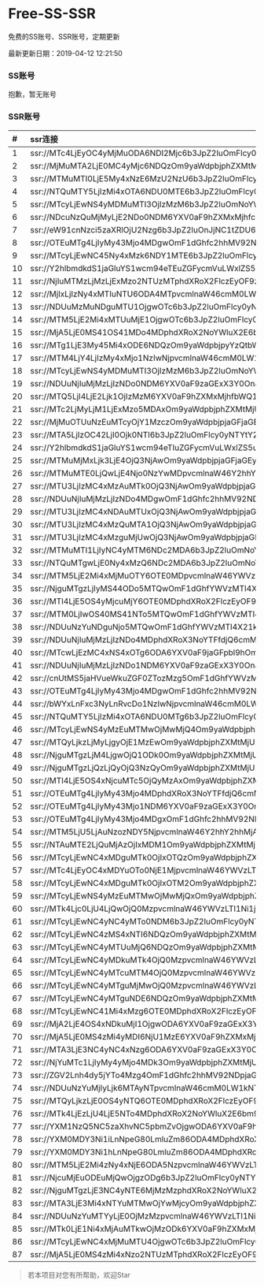 # Free-SS-SSR

免费的SS账号、SSR账号，定期更新

最新更新日期：2019-04-12 12:21:50 

### SS账号

抱歉，暂无账号

### SSR账号

|#|ssr连接|
|:-----|:-----|
|1|ssr://MTc4LjEyOC4yMjMuODA6NDI2Mjc6b3JpZ2luOmFlcy0yNTYtY2ZiOnBsYWluOlkwZzNSMVp0Ykc5NWNXVksvP3JlbWFya3M9VTFOU1ZFOVBURjlPYjJSbE91YVdzT1dLb09XZG9TMURaVzUwY21Gc0lGTnBibWRoY0c5eVpTQkRiMjF0ZFc1cGRIa2dSR1YyWld4dmNHMWxiblFnUTI5MWJtTnBiQSZncm91cD1WMWRYTGxOVFVsUlBUMHd1UTA5Tg|
|2|ssr://MjMuMTA2LjE0MC4yMjc6NDQzOm9yaWdpbjphZXMtMjU2LWNmYjpwbGFpbjpjM055YzJoaGNtVS8_cmVtYXJrcz1VMU5TVkU5UFRGOU9iMlJsT3VlLWp1V2J2UzNsaXFEbGlLbm5wb19sc0x6a3Vwcmx0NTQmZ3JvdXA9VjFkWExsTlRVbFJQVDB3dVEwOU4|
|3|ssr://MTMuMTI0LjE5My4xNzE6MzU2NzU6b3JpZ2luOmFlcy0yNTYtY2ZiOnBsYWluOlRqSndWRXRwUzNCVGFXUTEvP3JlbWFya3M9VTFOU1ZFOVBURjlPYjJSbE91bWZxZVdidlMzcHBwYmxzSlRuaWJubGlLdmx1SUkmZ3JvdXA9VjFkWExsTlRVbFJQVDB3dVEwOU4|
|4|ssr://NTQuMTY5LjIzMi4xOTA6NDU0MTE6b3JpZ2luOmFlcy0yNTYtY2ZiOnBsYWluOlUyUkxaa2R6U205RFdHVmsvP3JlbWFya3M9VTFOU1ZFOVBURjlPYjJSbE91YVdzT1dLb09XZG9TMURaVzUwY21Gc0lGTnBibWRoY0c5eVpRJmdyb3VwPVYxZFhMbE5UVWxSUFQwd3VRMDlO|
|5|ssr://MTcyLjEwNS4yMDMuMTI3OjIzMzM6b3JpZ2luOmNoYWNoYTIwOnBsYWluOmJHbGhibWR6YUdGdVltOC8_cmVtYXJrcz1VMU5TVkU5UFRGOU9iMlJsT3VhWHBlYWNyQzFVYjJ0NWJ3Jmdyb3VwPVYxZFhMbE5UVWxSUFQwd3VRMDlO|
|6|ssr://NDcuNzQuMjMyLjE2NDo0NDM6YXV0aF9hZXMxMjhfc2hhMTpjaGFjaGEyMDpodHRwX3NpbXBsZTpka1pUTkdsUi8_cHJvdG9wYXJhbT1OelkzT2t0VlVWSnpVdyZyZW1hcmtzPVUxTlNWRTlQVEY5T2IyUmxPdWFXc09XS29PV2RvUzFEWlc1MGNtRnNJRk5wYm1kaGNHOXlaU0JEYjIxdGRXNXBkSGtnUkdWMlpXeHZjRzFsYm5RZ1EyOTFibU5wYkEmZ3JvdXA9VjFkWExsTlRVbFJQVDB3dVEwOU4|
|7|ssr://eW91cnNzci5zaXRlOjU2Nzg6b3JpZ2luOnJjNC1tZDU6cGxhaW46Ym5WMFoyVmxheTVqYjIwLz9yZW1hcmtzPVUxTlNWRTlQVEY5T2IyUmxPdWUtanVXYnZTM2x2cmZsaFl2b2tLam1scV9sdDU0Jmdyb3VwPVYxZFhMbE5UVWxSUFQwd3VRMDlO|
|8|ssr://OTEuMTg4LjIyMy43Mjo4MDgwOmF1dGhfc2hhMV92NDpyYzQtbWQ1Omh0dHBfc2ltcGxlOmFIUjBjRG92TDNRdVkyNHZSVWRLU1hseWJBLz9yZW1hcmtzPVUxTlNWRTlQVEY5T2IyUmxPdVNfaE9lOWwtYVdyeTFPYjNadmMybGlhWEp6YXlCUFlteGhjM1EmZ3JvdXA9VjFkWExsTlRVbFJQVDB3dVEwOU4|
|9|ssr://MTcyLjEwNC45Ny4xMzk6NDY1MTE6b3JpZ2luOmFlcy0yNTYtY2ZiOnBsYWluOlJGUkJNa2RqV2xGTFUyWkcvP3JlbWFya3M9VTFOU1ZFOVBURjlPYjJSbE91YVhwZWFjckMxVWIydDVidyZncm91cD1WMWRYTGxOVFVsUlBUMHd1UTA5Tg|
|10|ssr://Y2hlbmdkdS1jaGluYS1wcm94eTEuZGFycmVuLWxlZS5uZXQ6ODA4MTpvcmlnaW46cmM0LW1kNTpwbGFpbjpPREE0TVEvP3JlbWFya3M9VTFOU1ZFOVBURjlPYjJSbE91V2JtLVczbmVlY2dlYUlrT21EdmVXNGdpRG5sTFhrdjZFJmdyb3VwPVYxZFhMbE5UVWxSUFQwd3VRMDlO|
|11|ssr://NjIuMTMzLjMzLjExMzo2NTUzMTphdXRoX2FlczEyOF9zaGExOmFlcy0yNTYtY2ZiOmh0dHBfc2ltcGxlOlUxTlNMa2R2YkdSQUl6WTFOVE14Lz9wcm90b3BhcmFtPU5qRTJOem81WXpkcE1YayZyZW1hcmtzPVUxTlNWRTlQVEY5T2IyUmxPdWlOdC1XRnNDMU9iM0owYUNCSWIyeHNZVzVrJmdyb3VwPVYxZFhMbE5UVWxSUFQwd3VRMDlO|
|12|ssr://MjIxLjIzNy4xMTIuNTU6ODA4MTpvcmlnaW46cmM0LW1kNTpwbGFpbjpPREE0TVEvP3JlbWFya3M9VTFOU1ZFOVBURjlPYjJSbE91UzRyZVdidlMzbG01dmx0NTAmZ3JvdXA9VjFkWExsTlRVbFJQVDB3dVEwOU4|
|13|ssr://NDUuMzMuNDguMTU1OjgwOTc6b3JpZ2luOmFlcy0yNTYtY2ZiOnBsYWluOlpVbFhNRVJ1YXpZNU5EVTBaVFp1VTNkMWMzQjJPVVJ0VXpJd01YUlJNRVEvP3JlbWFya3M9VTFOU1ZFOVBURjlPYjJSbE91ZS1qdVdidlMzbGlxRGxpS25ucG9fbHNMemt1cHJsdDU0Jmdyb3VwPVYxZFhMbE5UVWxSUFQwd3VRMDlO|
|14|ssr://MTM5LjE2Mi4xMTUuMjE1OjgwOTc6b3JpZ2luOmFlcy0yNTYtY2ZiOnBsYWluOlpVbFhNRVJ1YXpZNU5EVTBaVFp1VTNkMWMzQjJPVVJ0VXpJd01YUlJNRVEvP3JlbWFya3M9VTFOU1ZFOVBURjlPYjJSbE91YVhwZWFjckMxVWIydDVidyZncm91cD1WMWRYTGxOVFVsUlBUMHd1UTA5Tg|
|15|ssr://MjA5LjE0MS41OS41MDo4MDphdXRoX2NoYWluX2E6bm9uZTpodHRwX3NpbXBsZTpNVFV4Lz9yZW1hcmtzPVUxTlNWRTlQVEY5T2IyUmxPdWUtanVXYnZTM2xpcURsaUtubnBvX2xzTHprdXBybHQ1NCZncm91cD1WMWRYTGxOVFVsUlBUMHd1UTA5Tg|
|16|ssr://MTg1LjE3My45Mi4xODE6NDQzOm9yaWdpbjpyYzQtbWQ1OnBsYWluOmMzTnpjblV1YVdOMS8_cmVtYXJrcz1VMU5TVkU5UFRGOU9iMlJsT3VTX2hPZTlsLWFXcnlBJmdyb3VwPVYxZFhMbE5UVWxSUFQwd3VRMDlO|
|17|ssr://MTM4LjY4LjIzMy4xMjo1NzIwNjpvcmlnaW46cmM0LW1kNTpwbGFpbjpibkJ0VkVOTC8_cmVtYXJrcz1VMU5TVkU5UFRGOU9iMlJsT3VlLWp1V2J2UzNsaXFEbGlLbm5wb19sc0x6a3Vwcmx0NTQmZ3JvdXA9VjFkWExsTlRVbFJQVDB3dVEwOU4|
|18|ssr://MTcyLjEwNS4yMDMuMTI3OjIzMzM6b3JpZ2luOmNoYWNoYTIwOnBsYWluOmJHbGhibWR6YUdGdVltOC8_cmVtYXJrcz1VMU5TVkU5UFRGOU9iMlJsT3VhWHBlYWNyQzFVYjJ0NWJ3Jmdyb3VwPVYxZFhMbE5UVWxSUFQwd3VRMDlO|
|19|ssr://NDUuNjIuMjMzLjIzNDo0NDM6YXV0aF9zaGExX3Y0OnJjNC1tZDU6aHR0cF9zaW1wbGU6ZEM1amJpOVNSREJFTjNONC8_cmVtYXJrcz1VMU5TVkU5UFRGOU9iMlJsT3VXS29PYUx2LVdrcHkzbHJvbmxwS2ZubGFVJmdyb3VwPVYxZFhMbE5UVWxSUFQwd3VRMDlO|
|20|ssr://MTQ5LjI4LjE2Ljk1OjIzMzM6YXV0aF9hZXMxMjhfbWQ1OmFlcy0yNTYtY2ZiOnBsYWluOmQzZDNMbU5vY205dFpXSmhMbTVsZEEvP3JlbWFya3M9VTFOU1ZFOVBURjlPYjJSbE91YVhwZWFjckMxVWIydDVidyZncm91cD1WMWRYTGxOVFVsUlBUMHd1UTA5Tg|
|21|ssr://MTc2LjMyLjM1LjExMzo5MDAxOm9yaWdpbjphZXMtMjU2LWNmYjpwbGFpbjpaMlYwZG5CdU1qQXhPREV5TURFLz9yZW1hcmtzPVUxTlNWRTlQVEY5T2IyUmxPZyZncm91cD1WMWRYTGxOVFVsUlBUMHd1UTA5Tg|
|22|ssr://MjMuOTUuNzEuMTcyOjY1MzczOm9yaWdpbjpjaGFjaGEyMC1pZXRmOnBsYWluOmMzbHdhbVpsZVdacS8_cmVtYXJrcz1VMU5TVkU5UFRGOU9iMlJsT3VlLWp1V2J2UzNrdVpUbXNydmt1cG8mZ3JvdXA9VjFkWExsTlRVbFJQVDB3dVEwOU4|
|23|ssr://MTA5LjIzOC42LjI0Ojk0NTI6b3JpZ2luOmFlcy0yNTYtY2ZiOnBsYWluOmNuRmhNekJYVERSRVpFRjJaMGxHUnpaR2N6TjZibnBVWVEvP3JlbWFya3M9VTFOU1ZFOVBURjlPYjJSbE91YXpsZVdidlNBJmdyb3VwPVYxZFhMbE5UVWxSUFQwd3VRMDlO|
|24|ssr://Y2hlbmdkdS1jaGluYS1wcm94eTIuZGFycmVuLWxlZS5uZXQ6ODA4MTpvcmlnaW46cmM0LW1kNTpwbGFpbjpPREE0TVEvP3JlbWFya3M9VTFOU1ZFOVBURjlPYjJSbE91V2JtLVczbmVlY2dlYUlrT21EdmVXNGdpRG5sTFhrdjZFJmdyb3VwPVYxZFhMbE5UVWxSUFQwd3VRMDlO|
|25|ssr://MTMuMjMxLjk3LjE4OjQ3NjAwOm9yaWdpbjpjaGFjaGEyMDpwbGFpbjpZWEJsZUhReU1ERTVNREF6TVEvP3JlbWFya3M9VTFOU1ZFOVBURjlPYjJSbE91YVhwZWFjckMxVWIydDVidyZncm91cD1WMWRYTGxOVFVsUlBUMHd1UTA5Tg|
|26|ssr://MTMuMTE0LjQwLjE4Njo0NzYwMDpvcmlnaW46Y2hhY2hhMjA6cGxhaW46WVhCbGVIUXlNREU1TURBek1RLz9yZW1hcmtzPVUxTlNWRTlQVEY5T2IyUmxPdWFYcGVhY3JDMVViMnQ1YncmZ3JvdXA9VjFkWExsTlRVbFJQVDB3dVEwOU4|
|27|ssr://MTU3LjIzMC4xMzAuMTk0OjQ3NjAwOm9yaWdpbjpjaGFjaGEyMDpwbGFpbjpZWEJsZUhReU1ERTVNREF6TVEvP3JlbWFya3M9VTFOU1ZFOVBURjlPYjJSbE91ZS1qdVdidlMzbGlxRGxpS25ucG9fbHNMemt1cHJsdDU0Jmdyb3VwPVYxZFhMbE5UVWxSUFQwd3VRMDlO|
|28|ssr://NDUuNjIuMjMzLjIzNDo4MDgwOmF1dGhfc2hhMV92NDpyYzQtbWQ1Omh0dHBfc2ltcGxlOmRDNWpiaTlGUjBwSmVYSnMvP3JlbWFya3M9VTFOU1ZFOVBURjlPYjJSbE91V0tvT2FMdi1Xa3B5M2xyb25scEtmbmxhVSZncm91cD1WMWRYTGxOVFVsUlBUMHd1UTA5Tg|
|29|ssr://MTU3LjIzMC4xNDAuMTUxOjQ3NjAwOm9yaWdpbjpjaGFjaGEyMDpwbGFpbjpZWEJsZUhReU1ERTVNREF6TVEvP3JlbWFya3M9VTFOU1ZFOVBURjlPYjJSbE91ZS1qdVdidlMzbGlxRGxpS25ucG9fbHNMemt1cHJsdDU0Jmdyb3VwPVYxZFhMbE5UVWxSUFQwd3VRMDlO|
|30|ssr://MTU3LjIzMC4xMzQuMTA1OjQ3NjAwOm9yaWdpbjpjaGFjaGEyMDpwbGFpbjpZWEJsZUhReU1ERTVNREF6TVEvP3JlbWFya3M9VTFOU1ZFOVBURjlPYjJSbE91ZS1qdVdidlMzbGlxRGxpS25ucG9fbHNMemt1cHJsdDU0Jmdyb3VwPVYxZFhMbE5UVWxSUFQwd3VRMDlO|
|31|ssr://MTU3LjIzMC4xMzguMjUwOjQ3NjAwOm9yaWdpbjpjaGFjaGEyMDpwbGFpbjpZWEJsZUhReU1ERTVNREF6TVEvP3JlbWFya3M9VTFOU1ZFOVBURjlPYjJSbE91ZS1qdVdidlMzbGlxRGxpS25ucG9fbHNMemt1cHJsdDU0Jmdyb3VwPVYxZFhMbE5UVWxSUFQwd3VRMDlO|
|32|ssr://MTMuMTI1LjIyNC4yMTM6NDc2MDA6b3JpZ2luOmNoYWNoYTIwOnBsYWluOllYQmxlSFF5TURFNU1EQXpNUS8_cmVtYXJrcz1VMU5TVkU5UFRGOU9iMlJsT3VtZnFlV2J2UzNwcHBibHNKVG5pYm5saUt2bHVJSSZncm91cD1WMWRYTGxOVFVsUlBUMHd1UTA5Tg|
|33|ssr://NTQuMTgwLjE0Ny4xMzQ6NDc2MDA6b3JpZ2luOmNoYWNoYTIwOnBsYWluOllYQmxlSFF5TURFNU1EQXpNUS8_cmVtYXJrcz1VMU5TVkU5UFRGOU9iMlJsT3VtZnFlV2J2UzNwcHBibHNKVG5pYm5saUt2bHVJSSZncm91cD1WMWRYTGxOVFVsUlBUMHd1UTA5Tg|
|34|ssr://MTM5LjE2Mi4xMjMuOTY6OTE0MDpvcmlnaW46YWVzLTI1Ni1jZmI6cGxhaW46YkdscmEza3hOREUxLz9yZW1hcmtzPVUxTlNWRTlQVEY5T2IyUmxPdWFYcGVhY3JDMVViMnQ1YncmZ3JvdXA9VjFkWExsTlRVbFJQVDB3dVEwOU4|
|35|ssr://NjguMTgzLjIyMS44ODo5MTQwOmF1dGhfYWVzMTI4X21kNTphZXMtMTI4LWN0cjpodHRwX3NpbXBsZTpiR2xyYTNreE5ERTEvP3JlbWFya3M9VTFOU1ZFOVBURjlPYjJSbE91Vy10LVdidlMxSVpYTnpaUSZncm91cD1WMWRYTGxOVFVsUlBUMHd1UTA5Tg|
|36|ssr://MTI4LjE5OS4yMjcuMjY6OTE0MDphdXRoX2FlczEyOF9tZDU6YWVzLTEyOC1jdHI6aHR0cF9zaW1wbGU6YkdscmEza3hOREUxLz9yZW1hcmtzPVUxTlNWRTlQVEY5T2IyUmxPdWFXc09XS29PV2RvUzFEWlc1MGNtRnNJRk5wYm1kaGNHOXlaUSZncm91cD1WMWRYTGxOVFVsUlBUMHd1UTA5Tg|
|37|ssr://MTM0LjIwOS40MS41NTo5MTQwOmF1dGhfYWVzMTI4X21kNTphZXMtMTI4LWN0cjpodHRwX3NpbXBsZTpiR2xyYTNreE5ERTEvP3JlbWFya3M9VTFOU1ZFOVBURjlPYjJSbE91ZS1qdVdidlMzbWxyRG1zNzNvcGJfbHQ1NCZncm91cD1WMWRYTGxOVFVsUlBUMHd1UTA5Tg|
|38|ssr://NDUuNzYuNDguNjo5MTQwOmF1dGhfYWVzMTI4X21kNTphZXMtMTI4LWN0cjpodHRwX3NpbXBsZTpiR2xyYTNreE5ERTEvP3JlbWFya3M9VTFOU1ZFOVBURjlPYjJSbE91YVhwZWFjckMxVWIydDVidyZncm91cD1WMWRYTGxOVFVsUlBUMHd1UTA5Tg|
|39|ssr://NDUuNjIuMjMzLjIzNDo4MDphdXRoX3NoYTFfdjQ6cmM0LW1kNTpodHRwX3NpbXBsZTpkQzV0WlM5VFUxSlRWVUkvP3JlbWFya3M9VTFOU1ZFOVBURjlPYjJSbE91V0tvT2FMdi1Xa3B5M2xyb25scEtmbmxhVSZncm91cD1WMWRYTGxOVFVsUlBUMHd1UTA5Tg|
|40|ssr://MTcwLjEzMC4xNS4xOTg6ODA6YXV0aF9jaGFpbl9hOm5vbmU6aHR0cF9zaW1wbGU6Wm5WamEyZG1kdy8_cmVtYXJrcz1VMU5TVkU5UFRGOU9iMlJsT3VlLWp1V2J2UzNrdXA3bGlLbm1vWkhwZ3FQbHQ1NCZncm91cD1WMWRYTGxOVFVsUlBUMHd1UTA5Tg|
|41|ssr://NDUuNjIuMjMzLjIzNDo1NDM6YXV0aF9zaGExX3Y0OnJjNC1tZDU6aHR0cF9zaW1wbGU6WW1GdVpDNTFjeTlBYzNOeWMzVmkvP3JlbWFya3M9VTFOU1ZFOVBURjlPYjJSbE91V0tvT2FMdi1Xa3B5M2xyb25scEtmbmxhVSZncm91cD1WMWRYTGxOVFVsUlBUMHd1UTA5Tg|
|42|ssr://cnUtMS5jaHVueWkuZGF0ZTozMzg5OmF1dGhfYWVzMTI4X21kNTphZXMtMTI4LWN0cjpodHRwX3NpbXBsZTpia05TUzNoNU1uSkJlbFUyUVZWa2VBLz9yZW1hcmtzPVUxTlNWRTlQVEY5T2IyUmxPdVNfaE9lOWwtYVdyeTFPYjNadmMybGlhWEp6YXlCUFlteGhjM1EmZ3JvdXA9VjFkWExsTlRVbFJQVDB3dVEwOU4|
|43|ssr://OTEuMTg4LjIyMy43Mjo4MDgwOmF1dGhfc2hhMV92NDpyYzQtbWQ1Omh0dHBfc2ltcGxlOmFIUjBjRG92TDNRdVkyNHZSVWRLU1hseWJBLz9yZW1hcmtzPVUxTlNWRTlQVEY5T2IyUmxPdVNfaE9lOWwtYVdyeTFPYjNadmMybGlhWEp6YXlCUFlteGhjM1EmZ3JvdXA9VjFkWExsTlRVbFJQVDB3dVEwOU4|
|44|ssr://bWYxLnFxc3NyLnRvcDo1NzIwNjpvcmlnaW46cmM0LW1kNTpwbGFpbjpibkJ0VkVOTC8_cmVtYXJrcz1VMU5TVkU5UFRGOU9iMlJsT2twaGNHRnUmZ3JvdXA9VjFkWExsTlRVbFJQVDB3dVEwOU4|
|45|ssr://NTQuMTY5LjIzMi4xOTA6NDU0MTg6b3JpZ2luOmFlcy0yNTYtY2ZiOnBsYWluOlUyUkxaa2R6U205RFdHVmsvP3JlbWFya3M9VTFOU1ZFOVBURjlPYjJSbE91YVdzT1dLb09XZG9TMURaVzUwY21Gc0lGTnBibWRoY0c5eVpRJmdyb3VwPVYxZFhMbE5UVWxSUFQwd3VRMDlO|
|46|ssr://MTcyLjEwNS4yMzEuMTMwOjMwMjQ4Om9yaWdpbjphZXMtMjU2LWNmYjpwbGFpbjpXbm8xU0RGdWJFZEhTMGg0Lz9yZW1hcmtzPVUxTlNWRTlQVEY5T2IyUmxPdWFYcGVhY3JDMVViMnQ1YncmZ3JvdXA9VjFkWExsTlRVbFJQVDB3dVEwOU4|
|47|ssr://MTQyLjkzLjMyLjgyOjE1MzEwOm9yaWdpbjphZXMtMjU2LWNmYjpwbGFpbjplVVY1WTJWU09GZ3lSVlprLz9yZW1hcmtzPVUxTlNWRTlQVEY5T2IyUmxPdWlMc2VXYnZTM29pN0htb0x6bGhiQSZncm91cD1WMWRYTGxOVFVsUlBUMHd1UTA5Tg|
|48|ssr://NjguMTgzLjM4LjgwOjQ1ODk0Om9yaWdpbjphZXMtMjU2LWNmYjpwbGFpbjpabGMxUjFCRE9ESmFPVGRILz9yZW1hcmtzPVUxTlNWRTlQVEY5T2IyUmxPdWlMc2VXYnZTM29pN0htb0x6bGhiQSZncm91cD1WMWRYTGxOVFVsUlBUMHd1UTA5Tg|
|49|ssr://NjguMTgzLjQzLjQyOjQ3NzQyOm9yaWdpbjphZXMtMjU2LWNmYjpwbGFpbjpjRUl4VVZkV1J6RlpNRE50Lz9yZW1hcmtzPVUxTlNWRTlQVEY5T2IyUmxPdWlMc2VXYnZTM29pN0htb0x6bGhiQSZncm91cD1WMWRYTGxOVFVsUlBUMHd1UTA5Tg|
|50|ssr://MTI4LjE5OS4xNjcuMTc5OjQyMzAxOm9yaWdpbjphZXMtMjU2LWNmYjpwbGFpbjpOSE5PYkhBek4zZEhSR3h3Lz9yZW1hcmtzPVUxTlNWRTlQVEY5T2IyUmxPdWFXc09XS29PV2RvUzFEWlc1MGNtRnNJRk5wYm1kaGNHOXlaUSZncm91cD1WMWRYTGxOVFVsUlBUMHd1UTA5Tg|
|51|ssr://OTEuMTg4LjIyMy43Mjo4MDphdXRoX3NoYTFfdjQ6cmM0LW1kNTpodHRwX3NpbXBsZTpkQzV0WlM5VFUxSlRWVUkvP3JlbWFya3M9VTFOU1ZFOVBURjlPYjJSbE9sSjFjM05wWVEmZ3JvdXA9VjFkWExsTlRVbFJQVDB3dVEwOU4|
|52|ssr://OTEuMTg4LjIyMy43Mjo1NDM6YXV0aF9zaGExX3Y0OnJjNC1tZDU6aHR0cF9zaW1wbGU6YUhSMGNEb3ZMM1F1WTI0dlVrUXdSRGR6ZUEvP3JlbWFya3M9VTFOU1ZFOVBURjlPYjJSbE9sSjFjM05wWVEmZ3JvdXA9VjFkWExsTlRVbFJQVDB3dVEwOU4|
|53|ssr://OTEuMTg4LjIyMy43Mjo4MDgxOmF1dGhfc2hhMV92NDpyYzQtbWQ1Omh0dHBfc2ltcGxlOmFIUjBjRG92TDNRdVkyNHZSV2hrYlZSNFpRLz9yZW1hcmtzPVUxTlNWRTlQVEY5T2IyUmxPbEoxYzNOcFlRJmdyb3VwPVYxZFhMbE5UVWxSUFQwd3VRMDlO|
|54|ssr://MTM5LjU5LjAuNzozNDY5NjpvcmlnaW46Y2hhY2hhMjA6cGxhaW46ZW1wUGRYTnUvP3JlbWFya3M9VTFOU1ZFOVBURjlPYjJSbE91V05zT1c2cGkzbGphSG51clBsb1pUbGhZdnBncVkmZ3JvdXA9VjFkWExsTlRVbFJQVDB3dVEwOU4|
|55|ssr://NTAuMTE2LjQuMjAzOjIxMDM1Om9yaWdpbjphZXMtMjU2LWNmYjpwbGFpbjpkMUJoVlRacVpHVTBUbHBVLz9yZW1hcmtzPVUxTlNWRTlQVEY5T2IyUmxPdWUtanVXYnZTM2xpcURsaUtubnBvX2xzTHprdXBybHQ1NCZncm91cD1WMWRYTGxOVFVsUlBUMHd1UTA5Tg|
|56|ssr://MTcyLjEwNC4xMDguMTk0OjIxOTQzOm9yaWdpbjphZXMtMjU2LWNmYjpwbGFpbjpURVpoUkRnMlUwSnhNbXhaLz9yZW1hcmtzPVUxTlNWRTlQVEY5T2IyUmxPdWFYcGVhY3JDMVViMnQ1YncmZ3JvdXA9VjFkWExsTlRVbFJQVDB3dVEwOU4|
|57|ssr://MTc4LjEyOC4xMDYuOTo0NjE1MjpvcmlnaW46YWVzLTI1Ni1jZmI6cGxhaW46YzJaV1IzTlVORTlOZUVoRC8_cmVtYXJrcz1VMU5TVkU5UFRGOU9iMlJsT3VhV3NPV0tvT1dkb1MxRFpXNTBjbUZzSUZOcGJtZGhjRzl5WlNCRGIyMXRkVzVwZEhrZ1JHVjJaV3h2Y0cxbGJuUWdRMjkxYm1OcGJBJmdyb3VwPVYxZFhMbE5UVWxSUFQwd3VRMDlO|
|58|ssr://MTcyLjEwNC4xMDguMTk0OjIxOTM2Om9yaWdpbjphZXMtMjU2LWNmYjpwbGFpbjpURVpoUkRnMlUwSnhNbXhaLz9yZW1hcmtzPVUxTlNWRTlQVEY5T2IyUmxPdWFYcGVhY3JDMVViMnQ1YncmZ3JvdXA9VjFkWExsTlRVbFJQVDB3dVEwOU4|
|59|ssr://MTcyLjEwNS4yMzEuMTMwOjMwMjQxOm9yaWdpbjphZXMtMjU2LWNmYjpwbGFpbjpXbm8xU0RGdWJFZEhTMGg0Lz9yZW1hcmtzPVUxTlNWRTlQVEY5T2IyUmxPdWFYcGVhY3JDMVViMnQ1YncmZ3JvdXA9VjFkWExsTlRVbFJQVDB3dVEwOU4|
|60|ssr://MTk4Ljc0LjU4LjQwOjQ0MzpvcmlnaW46YWVzLTI1Ni1jZmI6cGxhaW46T1dRMlkyTmxZV0V6TnpOaVpqSmpPR0ZqWWpJeVpUWXdZalpoTlRoaVpUWS8_cmVtYXJrcz1VMU5TVkU5UFRGOU9iMlJsT3VlLWp1V2J2UzNtbHJEbXM3M29wYl9sdDU0Jmdyb3VwPVYxZFhMbE5UVWxSUFQwd3VRMDlO|
|61|ssr://MTcyLjEwNC4yNC4yMTo0NDM6b3JpZ2luOmFlcy0yNTYtY2ZiOnBsYWluOk9XUTJZMk5sWVdFek56TmlaakpqT0dGallqSXlaVFl3WWpaaE5UaGlaVFkvP3JlbWFya3M9VTFOU1ZFOVBURjlPYjJSbE91ZS1qdVdidlMzbWxyRG1zNzNvcGJfbHQ1NCZncm91cD1WMWRYTGxOVFVsUlBUMHd1UTA5Tg|
|62|ssr://MTcyLjEwNC4zMS4xNTI6NDQzOm9yaWdpbjphZXMtMjU2LWNmYjpwbGFpbjpPV1EyWTJObFlXRXpOek5pWmpKak9HRmpZakl5WlRZd1lqWmhOVGhpWlRZLz9yZW1hcmtzPVUxTlNWRTlQVEY5T2IyUmxPdWUtanVXYnZTM21sckRtczczb3BiX2x0NTQmZ3JvdXA9VjFkWExsTlRVbFJQVDB3dVEwOU4|
|63|ssr://MTcyLjEwNC4yMTUuMjQ6NDQzOm9yaWdpbjphZXMtMjU2LWNmYjpwbGFpbjpPV1EyWTJObFlXRXpOek5pWmpKak9HRmpZakl5WlRZd1lqWmhOVGhpWlRZLz9yZW1hcmtzPVUxTlNWRTlQVEY5T2IyUmxPdWUtanVXYnZTM21sckRtczczb3BiX2x0NTQmZ3JvdXA9VjFkWExsTlRVbFJQVDB3dVEwOU4|
|64|ssr://MTcyLjEwNC4yMDkuMTk4OjQ0MzpvcmlnaW46YWVzLTI1Ni1jZmI6cGxhaW46T1dRMlkyTmxZV0V6TnpOaVpqSmpPR0ZqWWpJeVpUWXdZalpoTlRoaVpUWS8_cmVtYXJrcz1VMU5TVkU5UFRGOU9iMlJsT3VlLWp1V2J2UzNtbHJEbXM3M29wYl9sdDU0Jmdyb3VwPVYxZFhMbE5UVWxSUFQwd3VRMDlO|
|65|ssr://MTcyLjEwNC4yMTcuMTM4OjQ0MzpvcmlnaW46YWVzLTI1Ni1jZmI6cGxhaW46T1dRMlkyTmxZV0V6TnpOaVpqSmpPR0ZqWWpJeVpUWXdZalpoTlRoaVpUWS8_cmVtYXJrcz1VMU5TVkU5UFRGOU9iMlJsT3VlLWp1V2J2UzNtbHJEbXM3M29wYl9sdDU0Jmdyb3VwPVYxZFhMbE5UVWxSUFQwd3VRMDlO|
|66|ssr://MTcyLjEwNC4yMTguMjMwOjQ0MzpvcmlnaW46YWVzLTI1Ni1jZmI6cGxhaW46T1dRMlkyTmxZV0V6TnpOaVpqSmpPR0ZqWWpJeVpUWXdZalpoTlRoaVpUWS8_cmVtYXJrcz1VMU5TVkU5UFRGOU9iMlJsT3VlLWp1V2J2UzNtbHJEbXM3M29wYl9sdDU0Jmdyb3VwPVYxZFhMbE5UVWxSUFQwd3VRMDlO|
|67|ssr://MTcyLjEwNC4yMTguNDE6NDQzOm9yaWdpbjphZXMtMjU2LWNmYjpwbGFpbjpPV1EyWTJObFlXRXpOek5pWmpKak9HRmpZakl5WlRZd1lqWmhOVGhpWlRZLz9yZW1hcmtzPVUxTlNWRTlQVEY5T2IyUmxPdWUtanVXYnZTM21sckRtczczb3BiX2x0NTQmZ3JvdXA9VjFkWExsTlRVbFJQVDB3dVEwOU4|
|68|ssr://MTcyLjEwNC41Mi4xMzg6OTE0MDphdXRoX2FlczEyOF9tZDU6YWVzLTEyOC1jdHI6aHR0cF9zaW1wbGU6YkdscmEza3hOREUxLz9yZW1hcmtzPVUxTlNWRTlQVEY5T2IyUmxPdWFXc09XS29PV2RvUzFEWlc1MGNtRnNJRk5wYm1kaGNHOXlaUSZncm91cD1WMWRYTGxOVFVsUlBUMHd1UTA5Tg|
|69|ssr://MjA2LjE4OS4xNDkuMjI1OjgwODA6YXV0aF9zaGExX3Y0OmFlcy0xMjgtY3RyOnBsYWluOmJHbGhibWRqYUdWdS8_cmVtYXJrcz1VMU5TVkU5UFRGOU9iMlJsT3VhV3NPV0tvT1dkb1MxRFpXNTBjbUZzSUZOcGJtZGhjRzl5WlEmZ3JvdXA9VjFkWExsTlRVbFJQVDB3dVEwOU4|
|70|ssr://MjA5LjE0MS4zMi4yMDI6NjU1MzE6YXV0aF9hZXMxMjhfc2hhMTphZXMtMjU2LWNmYjpodHRwX3NpbXBsZTpVMU5TTGtkdmJHUkFJelkxTlRNeC8_cHJvdG9wYXJhbT1OakUyTnpvNVl6ZHBNWGsmcmVtYXJrcz1VMU5TVkU5UFRGOU9iMlJsT3VlLWp1V2J2UzNsaXFEbGlLbm5wb19sc0x6a3Vwcmx0NTQmZ3JvdXA9VjFkWExsTlRVbFJQVDB3dVEwOU4|
|71|ssr://MTA3LjE3NC4yNC4xNzg6ODA6YXV0aF9zaGExX3Y0OmFlcy0yNTYtY2ZiOmh0dHBfc2ltcGxlOlltRmllUS8_cmVtYXJrcz1VMU5TVkU5UFRGOU9iMlJsT3VlLWp1V2J2UzNudXIzbnVxYmx0NTQmZ3JvdXA9VjFkWExsTlRVbFJQVDB3dVEwOU4|
|72|ssr://NjYuMTc1LjIyMy4yMjo4MDk3Om9yaWdpbjphZXMtMjU2LWNmYjpwbGFpbjpaVWxYTUVSdWF6WTVORFUwWlRadVUzZDFjM0IyT1VSdFV6SXdNWFJSTUVRLz9yZW1hcmtzPVUxTlNWRTlQVEY5T2IyUmxPdWUtanVXYnZTM2x2SmZsa0lubHNMemt1cHJsdDU0Jmdyb3VwPVYxZFhMbE5UVWxSUFQwd3VRMDlO|
|73|ssr://ZGV2Lnh4dy5jYTo4Mzg4OmF1dGhfc2hhMV92NDpjaGFjaGEyMC1pZXRmOnRsczEuMl90aWNrZXRfYXV0aDpNVEl6TkRVMk56Zy8_cmVtYXJrcz1VMU5TVkU5UFRGOU9iMlJsT3VXS29PYUx2LVdrcHkzbHJvbmxwS2ZubGFVJmdyb3VwPVYxZFhMbE5UVWxSUFQwd3VRMDlO|
|74|ssr://NDUuNzYuMjIyLjk6MTAyNTpvcmlnaW46cmM0LW1kNTpwbGFpbjpXVnBqUTJwUi8_cmVtYXJrcz1VMU5TVkU5UFRGOU9iMlJsT3VhWHBlYWNyQzFVYjJ0NWJ3Jmdyb3VwPVYxZFhMbE5UVWxSUFQwd3VRMDlO|
|75|ssr://MTQyLjkzLjE0OS4yNTQ6OTE0MDphdXRoX2FlczEyOF9tZDU6YWVzLTEyOC1jdHI6aHR0cF9zaW1wbGU6YkdscmEza3hOREUxLz9yZW1hcmtzPVUxTlNWRTlQVEY5T2IyUmxPdVdLb09hTHYtV2tweTNscm9ubHBLZm5sYVUmZ3JvdXA9VjFkWExsTlRVbFJQVDB3dVEwOU4|
|76|ssr://MTk4LjEzLjU4LjE5NTo4MDphdXRoX2NoYWluX2E6bm9uZTpodHRwX3NpbXBsZTpTakp3YlZOai8_cHJvdG9wYXJhbT1NakE2ZFZWNFpEWkwmcmVtYXJrcz1VMU5TVkU5UFRGOU9iMlJsT3VlLWp1V2J2UzNtbUk3bHNMem9pNF9vdnI3bHQ1NCZncm91cD1WMWRYTGxOVFVsUlBUMHd1UTA5Tg|
|77|ssr://YXM1NzQ5NC5zaXhvNC5pbmZvOjgwODA6YXV0aF9hZXMxMjhfc2hhMTpjaGFjaGEyMC1pZXRmOmh0dHBfc2ltcGxlOlYzZDVVMlZvVFhGMU1WbGlXRTl4TXcvP3JlbWFya3M9VTFOU1ZFOVBURjlPYjJSbE91U19oT2U5bC1hV3J5MU5iM05qYjNjJmdyb3VwPVYxZFhMbE5UVWxSUFQwd3VRMDlO|
|78|ssr://YXM0MDY3Ni1iLnNpeG80LmluZm86ODA4MDphdXRoX2FlczEyOF9zaGExOmNoYWNoYTIwLWlldGY6aHR0cF9zaW1wbGU6VjNkNVUyVm9UWEYxTVZsaVdFOXhNdy8_cmVtYXJrcz1VMU5TVkU5UFRGOU9iMlJsT3VlLWp1V2J2UzNsaXFEbGlLbm5wb19sc0x6a3Vwcmx0NTQmZ3JvdXA9VjFkWExsTlRVbFJQVDB3dVEwOU4|
|79|ssr://YXM0MDY3Ni1hLnNpeG80LmluZm86ODA4MDphdXRoX2FlczEyOF9zaGExOmNoYWNoYTIwLWlldGY6aHR0cF9zaW1wbGU6VjNkNVUyVm9UWEYxTVZsaVdFOXhNdy8_cmVtYXJrcz1VMU5TVkU5UFRGOU9iMlJsT3VlLWp1V2J2UzNuaWJubWk0bmxqWTdsdDU0Jmdyb3VwPVYxZFhMbE5UVWxSUFQwd3VRMDlO|
|80|ssr://MTM5LjE2Mi4zNy4xNjE6ODA5NzpvcmlnaW46YWVzLTI1Ni1jZmI6cGxhaW46WlVsWE1FUnVhelk1TkRVMFpUWnVVM2QxYzNCMk9VUnRVekl3TVhSUk1FUS8_cmVtYXJrcz1VMU5TVkU5UFRGOU9iMlJsT3VhV3NPV0tvT1dkb1MxRFpXNTBjbUZzSUZOcGJtZGhjRzl5WlEmZ3JvdXA9VjFkWExsTlRVbFJQVDB3dVEwOU4|
|81|ssr://NjcuMjEuODEuMjQwOjgzODg6b3JpZ2luOmFlcy0yNTYtY2ZiOnBsYWluOmNHRnpjM2R2Y21RLz9yZW1hcmtzPVUxTlNWRTlQVEY5T2IyUmxPdWUtanVXYnZTM2xpcURsaUtubnBvX2xzTHprdXBybHQ1NCZncm91cD1WMWRYTGxOVFVsUlBUMHd1UTA5Tg|
|82|ssr://NjguMTgzLjE3NC4yNTE6MjMzMzphdXRoX2NoYWluX2E6YWVzLTI1Ni1jZmI6cGxhaW46Y1hkbE1USXpORFUvP3JlbWFya3M9VTFOU1ZFOVBURjlPYjJSbE91ZS1qdVdidlMzbGlxRGxpS25ucG9fbHNMemt1cHJsdDU0Jmdyb3VwPVYxZFhMbE5UVWxSUFQwd3VRMDlO|
|83|ssr://MTA3LjE3Mi4xNTYuMTMwOjYwMjcyOm9yaWdpbjphZXMtMjU2LWNmYjpwbGFpbjpjM1Z3WlhKemMzSXVibVYwLz9yZW1hcmtzPVUxTlNWRTlQVEY5T2IyUmxPdWUtanVXYnZTM251cjNudXFibHQ1NCZncm91cD1WMWRYTGxOVFVsUlBUMHd1UTA5Tg|
|84|ssr://NDUuNzYuMTYyLjE0OjMzMzpvcmlnaW46YWVzLTI1Ni1jZmI6cGxhaW46YzNOeVpuSmxaUzUwYXcvP3JlbWFya3M9VTFOU1ZFOVBURjlPYjJSbE91YVdzT1dLb09XZG9TMURaVzUwY21Gc0lGTnBibWRoY0c5eVpRJmdyb3VwPVYxZFhMbE5UVWxSUFQwd3VRMDlO|
|85|ssr://MTk0LjE1Ni4xMjAuMTkwOjMzODk6YXV0aF9hZXMxMjhfbWQ1OmFlcy0xMjgtY3RyOmh0dHBfc2ltcGxlOmJrTlNTM2g1TW5KQmVsVTJRVlZrZUEvP3JlbWFya3M9VTFOU1ZFOVBURjlPYjJSbE91U19oT2U5bC1hV3J5MU9iM1p2YzJsaWFYSnpheUJQWW14aGMzUSZncm91cD1WMWRYTGxOVFVsUlBUMHd1UTA5Tg|
|86|ssr://MTcyLjEwNC4xMjMuMTU4OjgwOTc6b3JpZ2luOmFlcy0yNTYtY2ZiOnBsYWluOlpVbFhNRVJ1YXpZNU5EVTBaVFp1VTNkMWMzQjJPVVJ0VXpJd01YUlJNRVEvP3JlbWFya3M9VTFOU1ZFOVBURjlPYjJSbE91YVhwZWFjckMxVWIydDVidyZncm91cD1WMWRYTGxOVFVsUlBUMHd1UTA5Tg|
|87|ssr://MjA5LjE0MS4zMi4xNzo2NTUzMTphdXRoX2FlczEyOF9zaGExOmFlcy0yNTYtY2ZiOmh0dHBfc2ltcGxlOlUxTlNMa2R2YkdSQUl6WTFOVE14Lz9wcm90b3BhcmFtPU5qRTJOem81WXpkcE1YayZyZW1hcmtzPVUxTlNWRTlQVEY5T2IyUmxPdWUtanVXYnZTM2xpcURsaUtubnBvX2xzTHprdXBybHQ1NCZncm91cD1WMWRYTGxOVFVsUlBUMHd1UTA5Tg|


> 若本项目对您有所帮助，欢迎Star